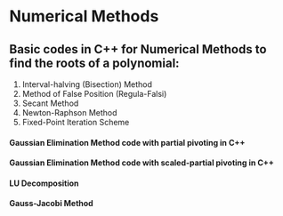 # Numerical Methods

## Basic codes in C++ for Numerical Methods to find the roots of a polynomial:
1. Interval-halving (Bisection) Method
2. Method of False Position (Regula-Falsi)
3. Secant Method
4. Newton-Raphson Method
5. Fixed-Point Iteration Scheme

#### Gaussian Elimination Method code with partial pivoting in C++

#### Gaussian Elimination Method code with scaled-partial pivoting in C++

#### LU Decomposition

#### Gauss-Jacobi Method
